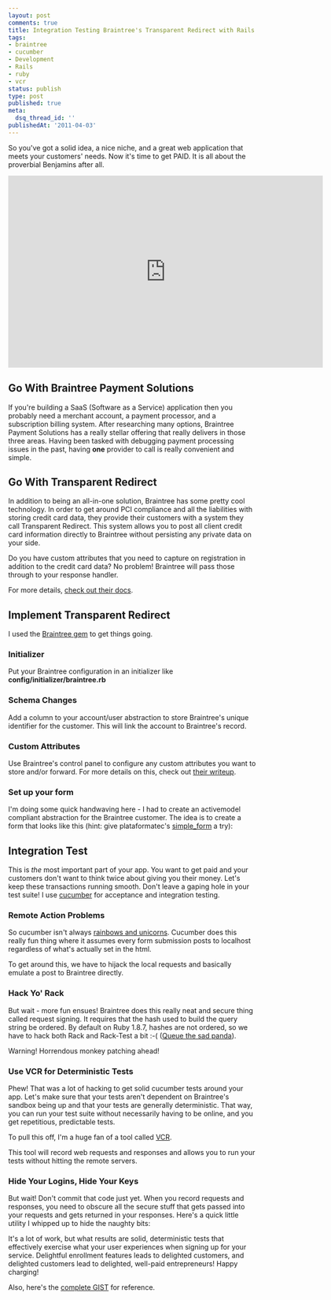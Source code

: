 ```yaml
---
layout: post
comments: true
title: Integration Testing Braintree's Transparent Redirect with Rails and Cucumber
tags:
- braintree
- cucumber
- Development
- Rails
- ruby
- vcr
status: publish
type: post
published: true
meta:
  dsq_thread_id: ''
publishedAt: '2011-04-03'
---
```


So you've got a solid idea, a nice niche, and a great web application that meets your customers' needs. Now it's time to get PAID. It is all about the proverbial Benjamins after all.

<object style="height: 390px; width: 640px"><param name="movie" value="http://www.youtube.com/v/aTTVkh6NX50?version=3"><param name="allowFullScreen" value="true"><param name="allowScriptAccess" value="always"><embed src="http://www.youtube.com/v/aTTVkh6NX50?version=3" type="application/x-shockwave-flash" allowfullscreen="true" allowScriptAccess="always" width="640" height="390"></object>

## Go With Braintree Payment Solutions

If you're building a SaaS (Software as a Service) application then you probably need a merchant account, a payment processor, and a subscription billing system. After researching many options, Braintree Payment Solutions has a really stellar offering that really delivers in those three areas. Having been tasked with debugging payment processing issues in the past, having **one** provider to call is really convenient and simple. 

## Go With Transparent Redirect

In addition to being an all-in-one solution, Braintree has some pretty cool technology. In order to get around PCI compliance and all the liabilities with storing credit card data, they provide their customers with a system they call Transparent Redirect. This system allows you to post all client credit card information directly to Braintree without persisting any private data on your side.

Do you have custom attributes that you need to capture on registration in addition to the credit card data? No problem! Braintree will pass those through to your response handler.

For more details, [check out their docs](http://www.braintreepaymentsolutions.com/gateway/api).

## Implement Transparent Redirect

I used the [Braintree gem](https://github.com/braintree/braintree_ruby) to get things going.

### Initializer

Put your Braintree configuration in an initializer like **config/initializer/braintree.rb**

<script src="https://gist.github.com/901023.js?file=braintree.rb"></script>

### Schema Changes

Add a column to your account/user abstraction to store Braintree's unique identifier for the customer. This will link the account to Braintree's record.

<script src="https://gist.github.com/901023.js?file=schema_change.rb"></script>

### Custom Attributes

Use Braintree's control panel to configure any custom attributes you want to store and/or forward. For more details on this, check out [their writeup](http://www.braintreepaymentsolutions.com/docs/ruby/general/custom_fields).

### Set up your form

I'm doing some quick handwaving here - I had to create an activemodel compliant abstraction for the Braintree customer. The idea is to create a form that looks like this (hint: give plataformatec's [simple_form]() a try):
  
<script src="https://gist.github.com/901023.js?file=new.html.erb"></script>

## Integration Test

This is *the* most important part of your app. You want to get paid and your customers don't want to think twice about giving you their money. Let's keep these transactions running smooth. Don't leave a gaping hole in your test suite! I use [cucumber](http://cukes.info/) for acceptance and integration testing.

### Remote Action Problems

So cucumber isn't always [rainbows and unicorns](http://sfmoto.files.wordpress.com/2008/07/unicorns_rainbows.jpg). Cucumber does this really fun thing where it assumes every form submission posts to localhost regardless of what's actually set in the html.

To get around this, we have to hijack the local requests and basically emulate a post to Braintree directly.

<script src="https://gist.github.com/901023.js?file=braintree_test_app.rb"></script>

### Hack Yo' Rack

But wait - more fun ensues! Braintree does this really neat and secure thing called request signing. It requires that the hash used to build the query string be ordered. By default on Ruby 1.8.7, hashes are not ordered, so we have to hack both Rack and Rack-Test a bit :-( ([Queue the sad panda](http://xil-reno.shackspace.com/Sad_Panda.jpg)).

Warning! Horrendous monkey patching ahead!

<script src="https://gist.github.com/901023.js?file=hack_rack.rb"></script>

### Use VCR for Deterministic Tests

Phew! That was a lot of hacking to get solid cucumber tests around your app. Let's make sure that your tests aren't dependent on Braintree's sandbox being up and that your tests are generally deterministic. That way, you can run your test suite without necessarily having to be online, and you get repetitious, predictable tests. 

To pull this off, I'm a huge fan of a tool called [VCR](https://github.com/myronmarston/vcr). 

<script src="https://gist.github.com/901023.js?file=vcr.rb"></script>

This tool will record web requests and responses and allows you to run your tests without hitting the remote servers. 

### Hide Your Logins, Hide Your Keys

But wait! Don't commit that code just yet. When you record requests and responses, you need to obscure all the secure stuff that gets passed into your requests and gets returned in your responses. Here's a quick little utility I whipped up to hide the naughty bits:

<script src="https://gist.github.com/901023.js?file=vcr_2_point_oh.rb"></script>

It's a lot of work, but what results are solid, deterministic tests that effectively exercise what your user experiences when signing up for your service. Delightful enrollment features leads to delighted customers, and delighted customers lead to delighted, well-paid entrepreneurs! Happy charging!

Also, here's the [complete GIST](https://gist.github.com/901023) for reference.
